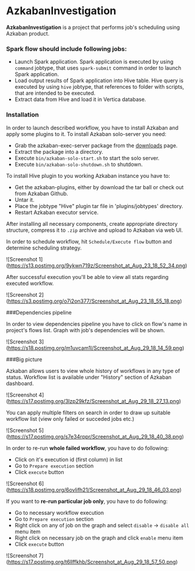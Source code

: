 # AzkabanInvestigation

**AzkabanInvestigation** is a project that performs job's scheduling using Azkaban product.

### Spark flow should include following jobs:
- Launch Spark application. Spark application is executed by using `command` jobtype, that uses `spark-submit` command in order to launch Spark application.
- Load output results of Spark application into Hive table. Hive query is executed by using `hive` jobtype, that references to folder with scripts, that are intended to be executed.
- Extract data from Hive and load it in Vertica database.


### Installation

In order to launch described workflow, you have to install Azkaban and apply some plugins to it.
To install Azkaban solo-server you need:
- Grab the azkaban-exec-server package from the [downloads](http://azkaban.github.io/downloads.html) page.
- Extract the package into a directory.
- Execute `bin/azkaban-solo-start.sh` to start the solo server. 
- Execute `bin/azkaban-solo-shutdown.sh` to shutdown.

To install Hive plugin to you working Azkaban instance you have to:
- Get the azkaban-plugins, either by download the tar ball or check out from Azkaban Github.
- Untar it.
- Place the jobtype "Hive" plugin tar file in 'plugins/jobtypes' directory.
- Restart Azkaban executor service.

After installing all necessary components, create appropriate directory structure, compress it to `.zip` archive and upload to Azkaban via web UI.

In order to schedule workflow, hit `Schedule/Execute flow` button and determine scheduling strategy.

![Screenshot 1] (https://s13.postimg.org/9ykwn719z/Screenshot_at_Aug_23_18_52_34.png)

After successful execution you'll be able to view all stats regarding executed workflow.

![Screenshot 2] (https://s3.postimg.org/o7i2on377/Screenshot_at_Aug_23_18_55_18.png)

###Dependencies pipeline

In order to view dependencies pipeline you have to click on flow's name in project's flows list. Graph with job's dependencies will be shown.

![Screenshot 3] (https://s18.postimg.org/m1uvcam1l/Screenshot_at_Aug_29_18_14_59.png)

###Big picture

Azkaban allows users to view whole history of workflows in any type of status. Workflow list is available under "History" section of Azkaban dashboard.

![Screenshot 4] (https://s17.postimg.org/3lzp29kfz/Screenshot_at_Aug_29_18_27_13.png)

You can apply multiple filters on search in order to draw up suitable workflow list (view only failed or succeded jobs etc.)

![Screenshot 5] (https://s17.postimg.org/s7e34rppr/Screenshot_at_Aug_29_18_40_38.png)

In order to re-run **whole failed workflow**, you have to do following:
- Click on it's execution id (first column) in list
- Go to `Prepare execution` section
- Click `execute` button

![Screenshot 6] (https://s18.postimg.org/6ovlifh21/Screenshot_at_Aug_29_18_46_03.png)

If you want to **re-run particular job only**, you have to do following:
- Go to necessary workflow execution
- Go to `Prepare execution` section
- Right click on any of job on the graph and select `disable` -> `disable all` menu item
- Right click on necessary job on the graph and click `enable` menu item
- Click `execute` button

![Screenshot 7] (https://s17.postimg.org/t6llffkhb/Screenshot_at_Aug_29_18_57_50.png)


